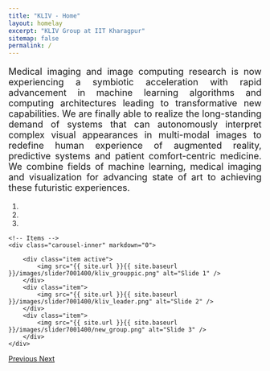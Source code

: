 ```yaml
---
title: "KLIV - Home"
layout: homelay
excerpt: "KLIV Group at IIT Kharagpur"
sitemap: false
permalink: /
---
```


<p style="font-size:18px;text-align:justify;">Medical imaging and image computing research is now experiencing a symbiotic acceleration with rapid advancement in machine learning algorithms and computing architectures leading to transformative new capabilities. We are finally able to realize the long-standing demand of systems that can autonomously interpret complex visual appearances in multi-modal images to redefine human experience of augmented reality, predictive systems and patient comfort-centric medicine. We combine fields of machine learning, medical imaging and visualization for advancing state of art to achieving these futuristic experiences.</p>

<div markdown="0" id="carousel" class="carousel slide" data-ride="carousel" data-interval="3000" data-pause="hover" >
    <!-- Menu -->
    <ol class="carousel-indicators">
        <li data-target="#carousel" data-slide-to="0" class="active"></li>
        <li data-target="#carousel" data-slide-to="1"></li>
        <li data-target="#carousel" data-slide-to="2"></li>
    </ol>

    <!-- Items -->
    <div class="carousel-inner" markdown="0">

        <div class="item active">
            <img src="{{ site.url }}{{ site.baseurl }}/images/slider7001400/kliv_grouppic.png" alt="Slide 1" />
        </div>
        <div class="item">
            <img src="{{ site.url }}{{ site.baseurl }}/images/slider7001400/kliv_leader.png" alt="Slide 2" />
        </div>
        <div class="item">
            <img src="{{ site.url }}{{ site.baseurl }}/images/slider7001400/new_group.png" alt="Slide 3" />
        </div>
    </div> 

  <a class="left carousel-control" href="#carousel" role="button" data-slide="prev">
    <span class="glyphicon glyphicon-chevron-left" aria-hidden="true"></span>
    <span class="sr-only">Previous</span>
  </a>
  <a class="right carousel-control" href="#carousel" role="button" data-slide="next">
    <span class="glyphicon glyphicon-chevron-right" aria-hidden="true"></span>
    <span class="sr-only">Next</span>
  </a>
</div>
<br />
